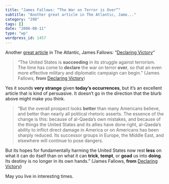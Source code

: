 ```yaml
---
title: "James Fallows: “The War on Terror is Over”"
subtitle: "Another great article in The Atlantic, Jame..."
category: "298"
tags: []
date: "2006-08-11"
type: "wp"
wordpress_id: 1457
---
```

Another [great article](http://www.theatlantic.com/doc/200609/fallows_victory) in The Atlantic, James Fallows: “[Declaring Victory](http://www.theatlantic.com/doc/200609/fallows_victory)“

> “The United States is **succeeding** in its struggle against terrorism. The time has come to **declare** the war on terror **over**, so that an even more effective military and diplomatic campaign can begin.” (James Fallows, **from** [Declaring Victory](http://www.theatlantic.com/doc/200609/fallows_victory))

Yes it sounds **very strange** given **today’s occurrences**, but it’s an excellent article that is kind of persuasive. It doesn’t go in the direction that the blurb above might make you think.

> “But the overall prospect looks **better** than many Americans believe, and better than nearly all political rhetoric asserts. The essence of the change is this: because of al-Qaeda’s own mistakes, and because of the things the United States and its allies have done right, al-Qaeda’s ability to inflict direct damage in America or on Americans has been sharply reduced. Its successor groups in Europe, the Middle East, and elsewhere will continue to pose dangers. 

But its hopes for fundamentally harming the United States now rest **less** on what it can do itself than on what it can **trick**, **tempt**, or **goad** us into **doing**. Its destiny is no longer in its own hands.” (James Fallows, **from** [Declaring Victory](http://www.theatlantic.com/doc/200609/fallows_victory))

May you live in interesting times.
